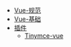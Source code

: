 <!--08_Vue 目录-->

* [Vue-规范](./docs/08_Vue/Vue-规范.md)
* [Vue-基础](./docs/08_Vue/Vue-基础.md)
* [插件](./docs/08_Vue/README.md)
  * [Tinymce-vue](./docs/08_Vue/插件/Tinymce-vue.md)
